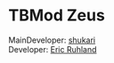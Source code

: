 # TBMod Zeus

MainDeveloper: [shukari](https://github.com/shukari)\
Developer:     [Eric Ruhland](https://github.com/Er1807)
